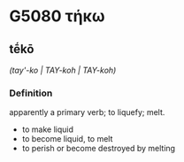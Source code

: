 # G5080 τήκω

## tḗkō

_(tay'-ko | TAY-koh | TAY-koh)_

### Definition

apparently a primary verb; to liquefy; melt.

- to make liquid
- to become liquid, to melt
- to perish or become destroyed by melting

